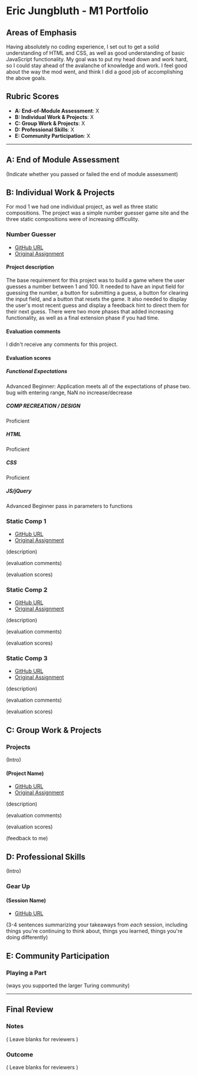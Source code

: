 # Eric Jungbluth - M1 Portfolio

## Areas of Emphasis

Having absolutely no coding experience, I set out to get a solid understanding of HTML and CSS, as well as good understanding of basic JavaScript functionality. My goal was to put my head down and work hard, so I could stay ahead of the avalanche of knowledge and work. I feel good about the way the mod went, and think I did a good job of accomplishing the above goals.

## Rubric Scores

* **A: End-of-Module Assessment**: X
* **B: Individual Work & Projects**: X
* **C: Group Work & Projects**: X
* **D: Professional Skills**: X
* **E: Community Participation**: X

-----------------------

## A: End of Module Assessment

(Indicate whether you passed or failed the end of module assessment)


## B: Individual Work & Projects

For mod 1 we had one individual project, as well as three static compositions. The project was a simple number guesser game site and the three static compositions were of increasing difficulity.

### Number Guesser

* [GitHub URL](https://github.com/EricMellow/Number-Guesser)
* [Original Assignment](http://frontend.turing.io/projects/number-guesser.html)

#### Project description
The base requirement for this project was to build a game where the user guesses a number between 1 and 100. It needed to have an input field for guessing the number, a button for submitting a guess, a button for clearing the input field, and a button that resets the game. It also needed to display the user's most recent guess and display a feedback hint to direct them for their next guess. There were two more phases that added increasing functionality, as well as a final extension phase if you had time.

#### Evaluation comments
I didn't receive any comments for this project.

#### Evaluation scores
##### Functional Expectations
Advanced Beginner: Application meets all of the expectations of phase two.
bug with entering range, NaN no increase/decrease
##### COMP RECREATION / DESIGN
Proficient
##### HTML
Proficient
##### CSS
Proficient
##### JS/jQuery
Advanced Beginner
pass in parameters to functions

### Static Comp 1

* [GitHub URL]()
* [Original Assignment]()

(description)

(evaluation comments)

(evaluation scores)

### Static Comp 2

* [GitHub URL]()
* [Original Assignment]()

(description)

(evaluation comments)

(evaluation scores)

### Static Comp 3

* [GitHub URL]()
* [Original Assignment]()

(description)

(evaluation comments)

(evaluation scores)

## C: Group Work & Projects

### Projects

(Intro)

#### (Project Name)

* [GitHub URL]()
* [Original Assignment]()

(description)

(evaluation comments)

(evaluation scores)

(feedback to me)

## D: Professional Skills
(Intro)

### Gear Up
#### (Session Name)

* [GitHub URL]()

(3-4 sentences summarizing your takeaways from _each_ session, including things you're continuing to think about, things you learned, things you're doing differently)

## E: Community Participation

### Playing a Part

(ways you supported the larger Turing community)

------------------

## Final Review

### Notes

( Leave blanks for reviewers )

### Outcome

( Leave blanks for reviewers )
